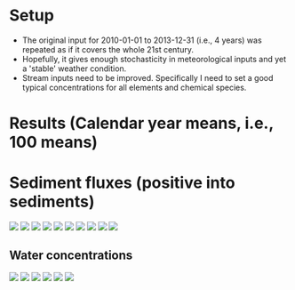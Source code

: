 # Setup 

- The original input for 2010-01-01 to 2013-12-31 (i.e., 4 years) was
  repeated as if it covers the whole 21st century.
- Hopefully, it gives enough stochasticity in meteorological inputs
  and yet a 'stable' weather condition.
- Stream inputs need to be improved. Specifically I need to set a good
  typical concentrations for all elements and chemical species. 

# Results (Calendar year means, i.e., 100 means)

# Sediment fluxes (positive into sediments)

![](figures/sedOxygen.png) 
![](figures/sedOM.png) 
![](figures/sedOM2.png) 
![](figures/sedAl(OH)3.png)
![](figures/sedFe2+.png)
![](figures/sedFe(OH)3.png) 
![](figures/sedNO3-.png)
![](figures/sedNH4+.png) 
![](figures/sedPO4.png)
![](figures/sedPO4adsa.png) 

## Water concentrations

![](figures/O2abs.png) 
![](figures/O2abs_zoomed.png) 
![](figures/TotP.png) 
![](figures/TotP_zoomed.png) 
![](figures/chl.png) 
![](figures/chl_zoomed.png) 

